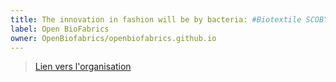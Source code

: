 ```yaml
---
title: The innovation in fashion will be by bacteria: #Biotextile SCOBY & the community
label: Open BioFabrics
owner: OpenBiofabrics/openbiofabrics.github.io
---
```


> [Lien vers l'organisation](https://openbiofabrics.github.io/)
